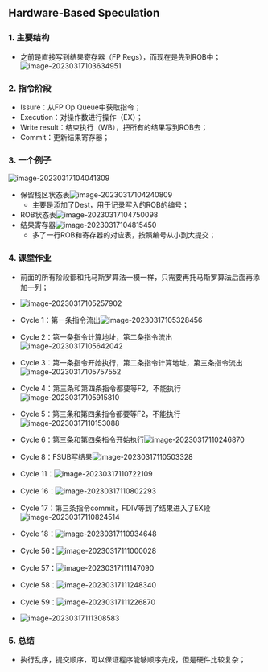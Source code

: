 ## Hardware-Based Speculation

### 1. 主要结构

- 之前是直接写到结果寄存器（FP Regs），而现在是先到ROB中；![image-20230317103634951](../img/3.17/image-20230317103634951.png)

### 2. 指令阶段

- Issure：从FP Op Queue中获取指令；
- Execution：对操作数进行操作（EX）；
- Write result：结束执行（WB），把所有的结果写到ROB去；
- Commit：更新结果寄存器；

### 3. 一个例子

![image-20230317104041309](../img/3.17/image-20230317104041309.png)

- 保留栈区状态表![image-20230317104240809](../img/3.17/image-20230317104240809.png)
    - 主要是添加了Dest，用于记录写入的ROB的编号；
- ROB状态表![image-20230317104750098](../img/3.17/image-20230317104750098.png)
- 结果寄存器![image-20230317104815450](../img/3.17/image-20230317104815450.png)
    - 多了一行ROB和寄存器的对应表，按照编号从小到大提交；

### 4. 课堂作业

- 前面的所有阶段都和托马斯罗算法一模一样，只需要再托马斯罗算法后面再添加一列；
- ![image-20230317105257902](../img/3.17/image-20230317105257902.png)

- Cycle 1：第一条指令流出![image-20230317105328456](../img/3.17/image-20230317105328456.png)

- Cycle 2：第一条指令计算地址，第二条指令流出![image-20230317105642042](../img/3.17/image-20230317105642042.png)

- Cycle 3：第一条指令开始执行，第二条指令计算地址，第三条指令流出![image-20230317105757552](../img/3.17/image-20230317105757552.png)

- Cycle 4：第三条和第四条指令都要等F2，不能执行![image-20230317105915810](../img/3.17/image-20230317105915810.png)

- Cycle 5：第三条和第四条指令都要等F2，不能执行![image-20230317110153088](../img/3.17/image-20230317110153088.png)

- Cycle 6：第三条和第四条指令开始执行![image-20230317110246870](../img/3.17/image-20230317110246870.png)

- Cycle 8：FSUB写结果![image-20230317110503328](../img/3.17/image-20230317110503328.png)

- Cycle 11：![image-20230317110722109](../img/3.17/image-20230317110722109.png)

- Cycle 16：![image-20230317110802293](../img/3.17/image-20230317110802293.png)

- Cycle 17：第三条指令commit，FDIV等到了结果进入了EX段![image-20230317110824514](../img/3.17/image-20230317110824514.png)

- Cycle 18：![image-20230317110934648](../img/3.17/image-20230317110934648.png)

- Cycle 56：![image-20230317111000028](../img/3.17/image-20230317111000028.png)

- Cycle 57：![image-20230317111147090](../img/3.17/image-20230317111147090.png)

- Cycle 58：![image-20230317111248340](../img/3.17/image-20230317111248340.png)

- Cycle 59：![image-20230317111226870](../img/3.17/image-20230317111226870.png)

- ![image-20230317111308583](../img/3.17/image-20230317111308583.png)

### 5. 总结

- 执行乱序，提交顺序，可以保证程序能够顺序完成，但是硬件比较复杂；
